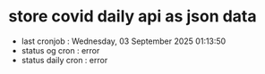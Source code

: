 # store covid daily api as json data

- last cronjob : Wednesday, 03 September 2025 01:13:50
- status og cron : error
- status daily cron : error
      
      